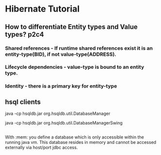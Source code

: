 # Hibernate Tutorial
## How to differentiate Entity types and Value types? p2c4
### Shared references - If runtime shared references exist it is an entity-type(BID), if not value-type(ADDRESS).
### Lifecycle dependencies - value-type is bound to an entity type.
### Identity - there is a primary key for entity-type

## hsql clients
java -cp hsqldb.jar org.hsqldb.util.DatabaseManager

java -cp hsqldb.jar org.hsqldb.util.DatabaseManagerSwing

##
With :mem: you define a database which is only accessible within the running java vm. 
This database resides in memory and cannot be accessed externally via host/port jdbc access.

##


